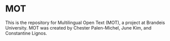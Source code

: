 # MOT
This is the repository for Multilingual Open Text (MOT), a project at Brandeis University. 
MOT was created by Chester Palen-Michel, June Kim, and Constantine Lignos.  
